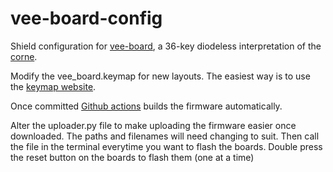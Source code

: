 # vee-board-config

Shield configuration for [vee-board][1], a 36-key diodeless interpretation of the [corne][2].

Modify the vee_board.keymap for new layouts. The easiest way is to use the [keymap website][3].

Once committed [Github actions][4] builds the firmware automatically.

Alter the uploader.py file to make uploading the firmware easier once downloaded. The paths and filenames will need changing to suit.
Then call the file in the terminal everytime you want to flash the boards. Double press the reset button on the boards to flash them (one at a time)

[1]: https://github.com/v-Zak/vee_board
[2]: https://github.com/foostan/crkbd
[3]: https://nickcoutsos.github.io/keymap-editor/
[4]: https://github.com/v-Zak/zmk-config/actions

